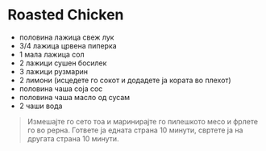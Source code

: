 # Roasted Chicken 

- половина лажица свеж лук
- 3/4 лажица црвена пиперка
- 1 мала лажица сол
- 2 лажици сушен босилек
- 3 лажици рузмарин
- 2 лимони (исцедете го сокот и додадете ја кората во плехот)
- половина чаша соја сос
- половина чаша масло од сусам
- 2 чаши вода

>Измешајте го сето тоа и маринирајте го пилешкото месо и фрлете го во рерна. Гответе ја едната страна 10 минути, свртете ја на другата страна 10 минути.
